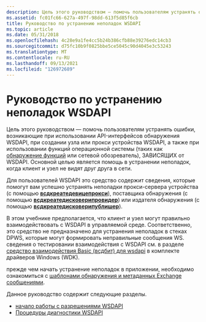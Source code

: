 ```yaml
---
description: Цель этого руководством — помочь пользователям устранять ошибки, возникающие при использовании API-интерфейсов обнаружения WSDAPI, при создании узла или прокси устройства WSDAPI, а также при использовании функций операционной системы (таких как обнаружение функций или сетевой обозреватель), зависящих от WSDAPI.
ms.assetid: fc01fc66-627a-497f-98dd-613f5d85f6cb
title: Руководство по устранению неполадок WSDAPI
ms.topic: article
ms.date: 05/31/2018
ms.openlocfilehash: 4c28e9a1fe4cc5b24b386cfb88e39276edc14cb3
ms.sourcegitcommit: d75fc10b9f0825bbe5ce5045c90d4045e3c53243
ms.translationtype: MT
ms.contentlocale: ru-RU
ms.lasthandoff: 09/13/2021
ms.locfileid: "126972689"
---
```

# <a name="wsdapi-troubleshooting-guide"></a>Руководство по устранению неполадок WSDAPI

Цель этого руководством — помочь пользователям устранять ошибки, возникающие при использовании API-интерфейсов обнаружения WSDAPI, при создании узла или прокси устройства WSDAPI, а также при использовании функций операционной системы (таких как [обнаружение функций](/previous-versions/windows/desktop/fundisc/fd-portal) или сетевой обозреватель), ЗАВИСЯЩИХ от WSDAPI. Основной целью является помощь в устранении неполадок, когда клиент и узел не видят друг друга в сети.

Для пользователей WSDAPI это средство содержит сведения, которые помогут вам успешно устранять неполадки прокси-сервера устройства (с помощью [**всдкреатедевицепрокси**](/windows/desktop/api/WsdClient/nf-wsdclient-wsdcreatedeviceproxy)), поставщика обнаружения (с помощью [**всдкреатедисковерипровидер**](/windows/desktop/api/WsdDisco/nf-wsddisco-wsdcreatediscoveryprovider)) или издателя обнаружения (с помощью [**всдкреатедисковерипублишер**](/windows/desktop/api/WsdDisco/nf-wsddisco-wsdcreatediscoverypublisher)).

В этом учебнике предполагается, что клиент и узел могут правильно взаимодействовать с WSDAPI в управляемой среде. Соответственно, это средство не предназначено для устранения неполадок в стеках DPWS, которые могут формировать неправильные сообщения WS. сведения о тестировании взаимодействия с WSDAPI см. в разделе [средство взаимодействия Basic (всдбит) для wsdapi](https://msdn.microsoft.com/library/cc264250.aspx) в комплекте драйверов Windows (WDK).

прежде чем начать устранение неполадок в приложении, необходимо ознакомиться с [шаблонами обнаружения и метаданных Exchange сообщениями](discovery-and-metadata-exchange-message-patterns.md).

Данное руководство содержит следующие разделы.

-   [начало работы с разрешениями WSDAPI](getting-started-with-wsdapi-troubleshooting.md)
-   [Процедуры диагностики WSDAPI](wsdapi-diagnostic-procedures.md)
